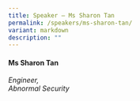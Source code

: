 ```yaml
---
title: Speaker – Ms Sharon Tan
permalink: /speakers/ms-sharon-tan/
variant: markdown
description: ""
---
```

#### **Ms Sharon Tan**

*Engineer, <br> Abnormal Security*